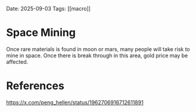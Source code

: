 Date: 2025-09-03
Tags: [[macro]]

# Space Mining

Once rare materials is found in moon or mars, many people will take risk to mine in space.
Once there is break through in this area, gold price may be affected. 


# References
https://x.com/peng_hellen/status/1962706916712611891